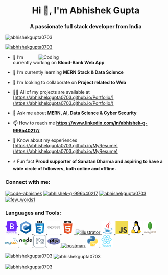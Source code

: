 <!---- 👋 Hi, I’m @Abhishekgupta0703
- 👀 I’m interested in Open Source Projects & WebDev
- 🌱 I’m currently learning Full-Stack Development
- 💞️ I’m looking to collaborate on any Interesting Ideas
- 📫 How to reach me https://www.linkedin.com/in/abhishek-g-996b40217/

<!---
Abhishekgupta0703/Abhishekgupta0703 is a ✨ special ✨ repository because its `README.md` (this file) appears on your GitHub profile.
You can click the Preview link to take a look at your changes.
--->

<h1 align="center">Hi 👋, I'm Abhishek Gupta</h1>
<h3 align="center">A passionate full stack developer from India</h3>


<p align="left"> <img src="https://komarev.com/ghpvc/?username=abhishekgupta0703&label=Profile%20views&color=0e75b6&style=flat" alt="abhishekgupta0703" /> </p>

<p align="left"> <a href="https://github.com/ryo-ma/github-profile-trophy"><img src="https://github-profile-trophy.vercel.app/?username=abhishekgupta0703" alt="abhishekgupta0703" /></a> </p>
<img align="right" alt="Coding" width="400" src="https://media.tenor.com/rePDfDWO3XoAAAAd/hacking.gif">

- 🔭 I’m currently working on **Blood-Bank Web App**

- 🌱 I’m currently learning **MERN Stack & Data Science**

- 👯 I’m looking to collaborate on **Project related to Web**

- 👨‍💻 All of my projects are available at [https://abhishekgupta0703.github.io/Portfolio/](https://abhishekgupta0703.github.io/Portfolio/)

- 💬 Ask me about **MERN, AI, Data Science & Cyber Security**

- 📫 How to reach me **https://www.linkedin.com/in/abhishek-g-996b40217/**

- 📄 Know about my experiences [https://abhishekgupta0703.github.io/MyResume](https://abhishekgupta0703.github.io/MyResume)

- ⚡ Fun fact **Proud supporter of Sanatan Dharma and aspiring to have a wide circle of followers, both online and offline.**

<h3 align="left">Connect with me:</h3>
<p align="left">
<a href="https://codepen.io/code-abhishek" target="blank"><img align="center" src="https://raw.githubusercontent.com/rahuldkjain/github-profile-readme-generator/master/src/images/icons/Social/codepen.svg" alt="code-abhishek" height="30" width="40" /></a>
<a href="https://linkedin.com/in/abhishek-g-996b40217" target="blank"><img align="center" src="https://raw.githubusercontent.com/rahuldkjain/github-profile-readme-generator/master/src/images/icons/Social/linked-in-alt.svg" alt="abhishek-g-996b40217" height="30" width="40" /></a>
<a href="https://codesandbox.com/abhishekgupta0703" target="blank"><img align="center" src="https://raw.githubusercontent.com/rahuldkjain/github-profile-readme-generator/master/src/images/icons/Social/codesandbox.svg" alt="abhishekgupta0703" height="30" width="40" /></a>
<a href="https://instagram.com/few_words1" target="blank"><img align="center" src="https://raw.githubusercontent.com/rahuldkjain/github-profile-readme-generator/master/src/images/icons/Social/instagram.svg" alt="few_words1" height="30" width="40" /></a>
</p>

<h3 align="left">Languages and Tools:</h3>
<p align="left"> <a href="https://getbootstrap.com" target="_blank" rel="noreferrer"> <img src="https://raw.githubusercontent.com/devicons/devicon/master/icons/bootstrap/bootstrap-plain-wordmark.svg" alt="bootstrap" width="40" height="40"/> </a> <a href="https://www.cprogramming.com/" target="_blank" rel="noreferrer"> <img src="https://raw.githubusercontent.com/devicons/devicon/master/icons/c/c-original.svg" alt="c" width="40" height="40"/> </a> <a href="https://www.w3schools.com/css/" target="_blank" rel="noreferrer"> <img src="https://raw.githubusercontent.com/devicons/devicon/master/icons/css3/css3-original-wordmark.svg" alt="css3" width="40" height="40"/> </a> <a href="https://expressjs.com" target="_blank" rel="noreferrer"> <img src="https://raw.githubusercontent.com/devicons/devicon/master/icons/express/express-original-wordmark.svg" alt="express" width="40" height="40"/> </a> <a href="https://www.w3.org/html/" target="_blank" rel="noreferrer"> <img src="https://raw.githubusercontent.com/devicons/devicon/master/icons/html5/html5-original-wordmark.svg" alt="html5" width="40" height="40"/> </a> <a href="https://www.adobe.com/in/products/illustrator.html" target="_blank" rel="noreferrer"> <img src="https://www.vectorlogo.zone/logos/adobe_illustrator/adobe_illustrator-icon.svg" alt="illustrator" width="40" height="40"/> </a> <a href="https://www.java.com" target="_blank" rel="noreferrer"> <img src="https://raw.githubusercontent.com/devicons/devicon/master/icons/java/java-original.svg" alt="java" width="40" height="40"/> </a> <a href="https://developer.mozilla.org/en-US/docs/Web/JavaScript" target="_blank" rel="noreferrer"> <img src="https://raw.githubusercontent.com/devicons/devicon/master/icons/javascript/javascript-original.svg" alt="javascript" width="40" height="40"/> </a> <a href="https://www.linux.org/" target="_blank" rel="noreferrer"> <img src="https://raw.githubusercontent.com/devicons/devicon/master/icons/linux/linux-original.svg" alt="linux" width="40" height="40"/> </a> <a href="https://www.mongodb.com/" target="_blank" rel="noreferrer"> <img src="https://raw.githubusercontent.com/devicons/devicon/master/icons/mongodb/mongodb-original-wordmark.svg" alt="mongodb" width="40" height="40"/> </a> <a href="https://www.mysql.com/" target="_blank" rel="noreferrer"> <img src="https://raw.githubusercontent.com/devicons/devicon/master/icons/mysql/mysql-original-wordmark.svg" alt="mysql" width="40" height="40"/> </a> <a href="https://nodejs.org" target="_blank" rel="noreferrer"> <img src="https://raw.githubusercontent.com/devicons/devicon/master/icons/nodejs/nodejs-original-wordmark.svg" alt="nodejs" width="40" height="40"/> </a> <a href="https://www.photoshop.com/en" target="_blank" rel="noreferrer"> <img src="https://raw.githubusercontent.com/devicons/devicon/master/icons/photoshop/photoshop-line.svg" alt="photoshop" width="40" height="40"/> </a> <a href="https://www.php.net" target="_blank" rel="noreferrer"> <img src="https://raw.githubusercontent.com/devicons/devicon/master/icons/php/php-original.svg" alt="php" width="40" height="40"/> </a> <a href="https://postman.com" target="_blank" rel="noreferrer"> <img src="https://www.vectorlogo.zone/logos/getpostman/getpostman-icon.svg" alt="postman" width="40" height="40"/> </a> <a href="https://www.python.org" target="_blank" rel="noreferrer"> <img src="https://raw.githubusercontent.com/devicons/devicon/master/icons/python/python-original.svg" alt="python" width="40" height="40"/> </a> <a href="https://reactjs.org/" target="_blank" rel="noreferrer"> <img src="https://raw.githubusercontent.com/devicons/devicon/master/icons/react/react-original-wordmark.svg" alt="react" width="40" height="40"/> </a> </p>

<p><img align="left" src="https://github-readme-stats.vercel.app/api/top-langs?username=abhishekgupta0703&show_icons=true&locale=en&layout=compact" alt="abhishekgupta0703" /></p>

<p>&nbsp;<img align="center" src="https://github-readme-stats.vercel.app/api?username=abhishekgupta0703&show_icons=true&locale=en" alt="abhishekgupta0703" /></p>

<p><img align="center" src="https://github-readme-streak-stats.herokuapp.com/?user=abhishekgupta0703&" alt="abhishekgupta0703" /></p>
